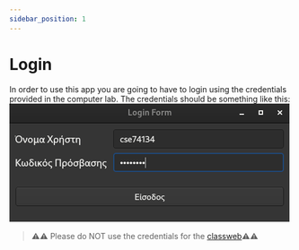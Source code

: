 ```yaml
---
sidebar_position: 1
---
```


# Login

In order to use this app you are going to have to login using the credentials provided in the computer lab. The credentials should be something like this:
![login](../images/username.png)

> ⚠️⚠️ Please do NOT use the credentials for the [classweb](https://classweb.uoi.gr)⚠️⚠️